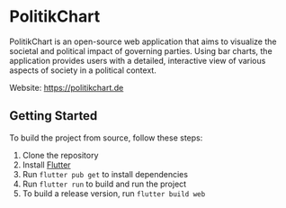 # PolitikChart

PolitikChart is an open-source web application that aims to visualize the societal and political impact of governing parties.
Using bar charts, the application provides users with a detailed, interactive view of various aspects of society in a political context.

Website: https://politikchart.de

## Getting Started

To build the project from source, follow these steps:

1. Clone the repository
2. Install [Flutter](https://flutter.dev/docs/get-started/install)
3. Run `flutter pub get` to install dependencies
4. Run `flutter run` to build and run the project
5. To build a release version, run `flutter build web`
